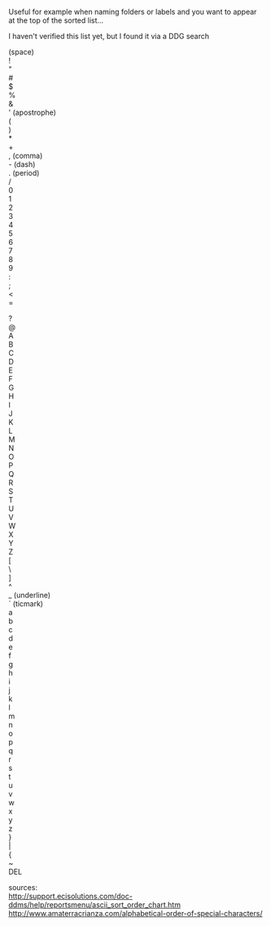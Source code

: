 Useful for example when naming folders or labels and you want to appear at the top of the sorted list...

I haven't verified this list yet, but I found it via a DDG search


(space)  
\!  
"  
\#  
$  
%  
&  
' (apostrophe)  
\(  
\)  
\*  
\+  
, (comma)  
\- (dash)  
\. (period)  
/  
0  
1  
2  
3  
4  
5  
6  
7  
8  
9  
:  
;  
<  
\=  
>  
?  
@  
A  
B  
C  
D  
E  
F  
G  
H  
I  
J  
K  
L  
M  
N  
O  
P  
Q  
R  
S  
T  
U  
V  
W  
X  
Y  
Z  
\[  
\\  
\]  
\^  
\_ (underline)  
\` (ticmark)  
a  
b  
c  
d  
e  
f  
g  
h  
i  
j  
k  
l  
m  
n  
o  
p  
q  
r  
s  
t  
u  
v  
w  
x  
y  
z  
\}  
\|  
\{  
\~  
DEL  

sources:  
http://support.ecisolutions.com/doc-ddms/help/reportsmenu/ascii_sort_order_chart.htm  
http://www.amaterracrianza.com/alphabetical-order-of-special-characters/  
